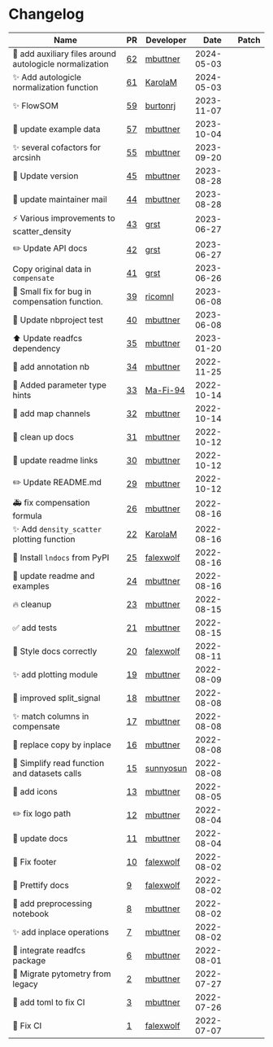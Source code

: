 # Changelog

<!-- prettier-ignore -->
Name | PR | Developer | Date | Patch
--- | --- | --- | --- | ---
💄 add auxiliary files around autologicle normalization | [62](https://github.com/buettnerlab/pytometry/pull/62) | [mbuttner](https://github.com/mbuttner) | 2024-05-03 |
✨ Add autologicle normalization function | [61](https://github.com/buettnerlab/pytometry/pull/61) | [KarolaM](https://github.com/KarolaM) | 2024-05-03 |
✨ FlowSOM | [59](https://github.com/buettnerlab/pytometry/pull/59) | [burtonrj](https://github.com/burtonrj) | 2023-11-07 |
💄 update example data | [57](https://github.com/buettnerlab/pytometry/pull/57) | [mbuttner](https://github.com/mbuttner) | 2023-10-04 |
✨ several cofactors for arcsinh | [55](https://github.com/buettnerlab/pytometry/pull/55) | [mbuttner](https://github.com/mbuttner) | 2023-09-20 |
📝 Update version | [45](https://github.com/buettnerlab/pytometry/pull/45) | [mbuttner](https://github.com/mbuttner) | 2023-08-28 |
:wrench: update maintainer mail | [44](https://github.com/buettnerlab/pytometry/pull/44) | [mbuttner](https://github.com/mbuttner) | 2023-08-28 |
⚡ Various improvements to scatter_density | [43](https://github.com/buettnerlab/pytometry/pull/43) | [grst](https://github.com/grst) | 2023-06-27 |
✏️  Update API docs | [42](https://github.com/buettnerlab/pytometry/pull/42) | [grst](https://github.com/grst) | 2023-06-27 |
Copy original data in `compensate` | [41](https://github.com/buettnerlab/pytometry/pull/41) | [grst](https://github.com/grst) | 2023-06-26 |
🐛 Small fix for bug in compensation function. | [39](https://github.com/buettnerlab/pytometry/pull/39) | [ricomnl](https://github.com/ricomnl) | 2023-06-08 |
👷 Update nbproject test | [40](https://github.com/buettnerlab/pytometry/pull/40) | [mbuttner](https://github.com/mbuttner) | 2023-06-08 |
:arrow_up: Update readfcs dependency | [35](https://github.com/buettnerlab/pytometry/pull/35) | [mbuttner](https://github.com/mbuttner) | 2023-01-20 |
:memo: add annotation nb | [34](https://github.com/buettnerlab/pytometry/pull/34) | [mbuttner](https://github.com/mbuttner) | 2022-11-25 |
💄 Added parameter type hints | [33](https://github.com/buettnerlab/pytometry/pull/33) | [Ma-Fi-94](https://github.com/Ma-Fi-94) | 2022-10-14 |
🐛  add map channels | [32](https://github.com/buettnerlab/pytometry/pull/32) | [mbuttner](https://github.com/mbuttner) | 2022-10-14 |
:memo: clean up docs | [31](https://github.com/buettnerlab/pytometry/pull/31) | [mbuttner](https://github.com/mbuttner) | 2022-10-12 |
📝 update readme links | [30](https://github.com/buettnerlab/pytometry/pull/30) | [mbuttner](https://github.com/mbuttner) | 2022-10-12 |
✏️ Update README.md | [29](https://github.com/buettnerlab/pytometry/pull/29) | [mbuttner](https://github.com/mbuttner) | 2022-10-12 |
🚑 fix compensation formula | [26](https://github.com/buettnerlab/pytometry/pull/26) | [mbuttner](https://github.com/mbuttner) | 2022-08-16 |
✨ Add `density_scatter` plotting function | [22](https://github.com/buettnerlab/pytometry/pull/22) | [KarolaM](https://github.com/KarolaM) | 2022-08-16 |
👷 Install `lndocs` from PyPI | [25](https://github.com/buettnerlab/pytometry/pull/25) | [falexwolf](https://github.com/falexwolf) | 2022-08-16 |
💄 update readme and examples | [24](https://github.com/buettnerlab/pytometry/pull/24) | [mbuttner](https://github.com/mbuttner) | 2022-08-16 |
:fire: cleanup | [23](https://github.com/buettnerlab/pytometry/pull/23) | [mbuttner](https://github.com/mbuttner) | 2022-08-15 |
✅ add tests | [21](https://github.com/buettnerlab/pytometry/pull/21) | [mbuttner](https://github.com/mbuttner) | 2022-08-15 |
👷 Style docs correctly | [20](https://github.com/buettnerlab/pytometry/pull/20) | [falexwolf](https://github.com/falexwolf) | 2022-08-11 |
✨ add plotting module | [19](https://github.com/buettnerlab/pytometry/pull/19) | [mbuttner](https://github.com/mbuttner) | 2022-08-09 |
🎨 improved split_signal | [18](https://github.com/buettnerlab/pytometry/pull/18) | [mbuttner](https://github.com/mbuttner) | 2022-08-08 |
✨ match columns in compensate | [17](https://github.com/buettnerlab/pytometry/pull/17) | [mbuttner](https://github.com/mbuttner) | 2022-08-08 |
🎨 replace copy by inplace | [16](https://github.com/buettnerlab/pytometry/pull/16) | [mbuttner](https://github.com/mbuttner) | 2022-08-08 |
🎨 Simplify read function and datasets calls | [15](https://github.com/buettnerlab/pytometry/pull/15) | [sunnyosun](https://github.com/sunnyosun) | 2022-08-08 |
💄 add icons | [13](https://github.com/buettnerlab/pytometry/pull/13) | [mbuttner](https://github.com/mbuttner) | 2022-08-05 |
✏️ fix logo path | [12](https://github.com/buettnerlab/pytometry/pull/12) | [mbuttner](https://github.com/mbuttner) | 2022-08-04 |
📝 update docs | [11](https://github.com/buettnerlab/pytometry/pull/11) | [mbuttner](https://github.com/mbuttner) | 2022-08-04 |
📝 Fix footer | [10](https://github.com/buettnerlab/pytometry/pull/10) | [falexwolf](https://github.com/falexwolf) | 2022-08-02 |
👷 Prettify docs | [9](https://github.com/buettnerlab/pytometry/pull/9) | [falexwolf](https://github.com/falexwolf) | 2022-08-02 |
📝 add preprocessing notebook | [8](https://github.com/buettnerlab/pytometry/pull/8) | [mbuttner](https://github.com/mbuttner) | 2022-08-02 |
✨ add inplace operations | [7](https://github.com/buettnerlab/pytometry/pull/7) | [mbuttner](https://github.com/mbuttner) | 2022-08-02 |
🎨 integrate readfcs package | [6](https://github.com/buettnerlab/pytometry/pull/6) | [mbuttner](https://github.com/mbuttner) | 2022-08-01 |
🚚 Migrate pytometry from legacy | [2](https://github.com/buettnerlab/pytometry/pull/2) | [mbuttner](https://github.com/mbuttner) | 2022-07-27 |
🐛 add toml to fix CI | [3](https://github.com/buettnerlab/pytometry/pull/3) | [mbuttner](https://github.com/mbuttner) | 2022-07-26 |
💚 Fix CI | [1](https://github.com/laminlabs/pytometry/pull/1) | [falexwolf](https://github.com/falexwolf) | 2022-07-07 |
